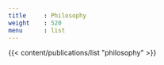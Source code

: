 ```yaml
---
title     : Philosophy
weight    : 520
menu      : list
---
```

{{< content/publications/list "philosophy" >}}
